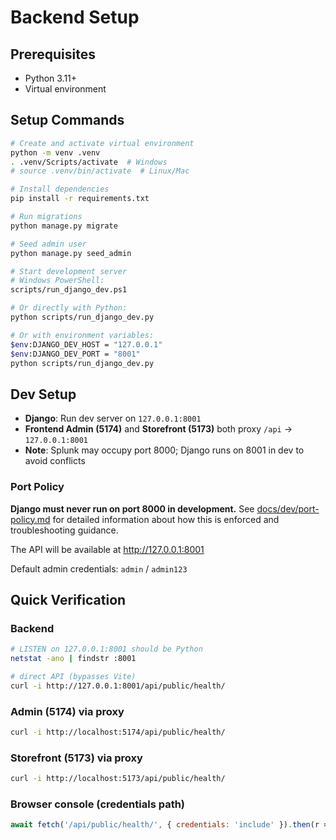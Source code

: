 # Backend Setup

## Prerequisites
- Python 3.11+
- Virtual environment

## Setup Commands

```bash
# Create and activate virtual environment
python -m venv .venv
. .venv/Scripts/activate  # Windows
# source .venv/bin/activate  # Linux/Mac

# Install dependencies
pip install -r requirements.txt

# Run migrations
python manage.py migrate

# Seed admin user
python manage.py seed_admin

# Start development server
# Windows PowerShell:
scripts/run_django_dev.ps1

# Or directly with Python:
python scripts/run_django_dev.py

# Or with environment variables:
$env:DJANGO_DEV_HOST = "127.0.0.1"
$env:DJANGO_DEV_PORT = "8001"
python scripts/run_django_dev.py
```

## Dev Setup

- **Django**: Run dev server on `127.0.0.1:8001`
- **Frontend Admin (5174)** and **Storefront (5173)** both proxy `/api` → `127.0.0.1:8001`
- **Note**: Splunk may occupy port 8000; Django runs on 8001 in dev to avoid conflicts

### Port Policy

**Django must never run on port 8000 in development.** See [docs/dev/port-policy.md](docs/dev/port-policy.md) for detailed information about how this is enforced and troubleshooting guidance.

The API will be available at http://127.0.0.1:8001

Default admin credentials: `admin` / `admin123`

## Quick Verification

### Backend
```bash
# LISTEN on 127.0.0.1:8001 should be Python
netstat -ano | findstr :8001

# direct API (bypasses Vite)
curl -i http://127.0.0.1:8001/api/public/health/
```

### Admin (5174) via proxy
```bash
curl -i http://localhost:5174/api/public/health/
```

### Storefront (5173) via proxy
```bash
curl -i http://localhost:5173/api/public/health/
```

### Browser console (credentials path)
```javascript
await fetch('/api/public/health/', { credentials: 'include' }).then(r => r.json())
```
